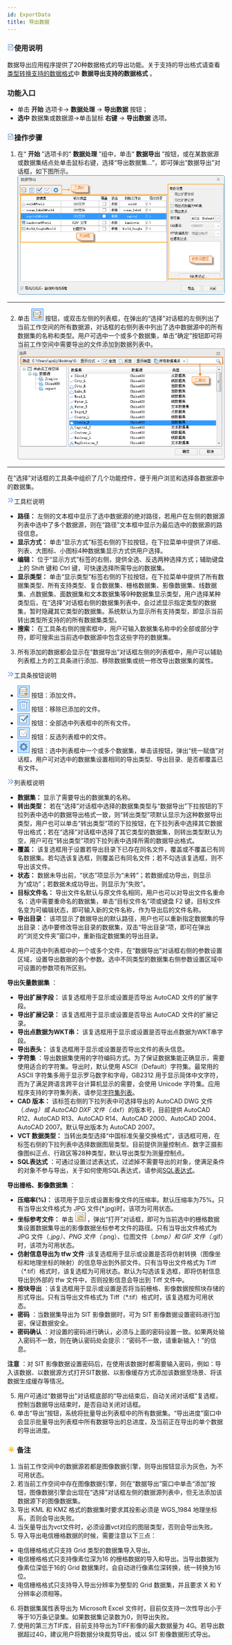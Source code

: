 ```yaml
---
id: ExportData
title: 导出数据
---
```

### ![](../../img/read.gif)使用说明

数据导出应用程序提供了20种数据格式的导出功能。关于支持的导出格式请查看[类型转换支持的数据格式](GeoFormates)中
**数据导出支持的数据格式** 。

### 功能入口

* 单击 **开始** 选项卡-> **数据处理** -> **导出数据** 按钮；
* **选中** 数据集或数据源->单击鼠标 **右键** -> **导出数据** 选项。

### ![](../../img/read.gif)操作步骤

1. 在“ **开始** ”选项卡的“ **数据处理** ”组中，单击“ **数据导出** ”按钮，或在某数据源或数据集结点处单击鼠标右键，选择“导出数据集...”，即可弹出“数据导出”对话框，如下图所示。
![](img/DataExportDia.png)  
---  
2. 单击 ![](../../img/AddDataButton2.png) 按钮，或双击左侧的列表框，在弹出的“选择”对话框的左侧列出了当前工作空间的所有数据源，对话框的右侧列表中列出了选中数据源中的所有数据集的名称和类型。用户可选中一个或多个数据集，单击“确定”按钮即可将当前工作空间中需要导出的文件添加到数据列表中。
![](img/SelectDia.png)  
---  

在“选择”对话框的工具条中组织了几个功能控件，便于用户浏览和选择各数据源中的数据集。

![](img/close.gif)工具栏说明

  * **路径：** 左侧的文本框中显示了选中数据源的绝对路径，若用户在左侧的数据源列表中选中了多个数据源，则在“路径”文本框中显示为最后选中的数据源的路径信息。
  * **显示方式：** 单击“显示方式”标签右侧的下拉按钮，在下拉菜单中提供了详细、列表、大图标、小图标4种数据集显示方式供用户选择。
  * **编辑：** 位于“显示方式”标签的右侧，提供全选、反选两种选择方式；辅助键盘上的 Shift 键和 Ctrl 键，可快速选择所需导出的数据集。
  * **显示类型：** 单击“显示类型”标签右侧的下拉按钮，在下拉菜单中提供了所有数据集类型、所有支持类型、复合数据集、栅格数据集、影像数据集、线数据集、点数据集、面数据集和文本数据集等9种数据集显示类型，用户选择某种类型后，在“选择”对话框右侧的数据集列表中，会过滤显示指定类型的数据集，暂时隐藏其它类型的数据集。系统默认为显示所有支持类型，即显示当前转出类型所支持的的所有数据集类型。
  * **搜索：** 在工具条右侧的搜索框中，用户可输入数据集名称中的全部或部分字符，即可搜索出当前选中数据源中包含这些字符的数据集。

3. 所有添加的数据都会显示在“数据导出”对话框左侧的列表框中，用户可以辅助列表框上方的工具条进行添加、移除数据集或统一修改导出数据集的属性。

![](img/close.gif)工具条按钮说明

  * ![](../../img/AddDataButton2.png) 按钮：添加文件。 
  * ![](../../img/RemoveButton.png) 按钮：移除已添加的文件。
  * ![](../../img/SelectAll.png) 按钮：全部选中列表框中的所有文件。 
  * ![](../../img/SelectInvert.png) 按钮：反选列表框中的文件。 
  * ![](../../img/globalsetting.png) 按钮：选中列表框中一个或多个数据集，单击该按钮，弹出“统一赋值”对话框，用户可对选中的数据集设置相同的导出类型、导出目录、是否都覆盖已有文件。

![](img/close.gif)列表框说明

  * **数据集：** 显示了需要导出的数据集的名称。
  * **转出类型：** 若在“选择”对话框中选择的数据集类型与“数据导出”下拉按钮的下拉列表中选中的数据导出格式一致，则“转出类型”项默认显示为这种数据导出类型，用户也可以单击“转出类型”项的下拉按钮，在下拉列表中选择其它数据导出格式；若在“选择”对话框中选择了其它类型的数据集，则转出类型默认为空，用户可在“转出类型”项的下拉列表中选择所需的数据导出格式。
  * **覆盖：** 该复选框用于设置若导出目录下已存在同名文件，覆盖或不覆盖已有同名数据集。若勾选该复选框，则覆盖已有同名文件；若不勾选该复选框，则不导出该文件。
  * **状态：** 数据未导出前，“状态”项显示为“未转”；若数据成功导出，则显示为“成功”；若数据未成功导出，则显示为“失败”。
  * **目标文件名：** 导出文件名默认与原文件名相同，用户也可以对导出文件名重命名：选中需要重命名的数据集，单击“目标文件名”项或键盘 F2 键，目标文件名变为可编辑状态，即可输入新的文件名称，作为导出后的文件名称。
  * **导出目录：** 该项显示了数据导出的默认路径，用户也可以重新指定数据集的导出目录：选中要修改导出目录的数据集，双击“导出目录”项，即可在弹出的“浏览文件夹”窗口中，重新指定数据集的导出目录。

4. 用户可选中列表框中的一个或多个文件，在“数据导出”对话框右侧的参数设置区域，设置导出数据的各个参数。选中不同类型的数据集右侧参数设置区域中可设置的参数项有所区别。

**导出矢量数据集** ：

  * **导出扩展字段：** 该复选框用于显示或设置是否导出 AutoCAD 文件的扩展字段。
  * **导出扩展记录：** 该复选框用于显示或设置是否导出 AutoCAD 文件的扩展记录。
  * **导出点数据为WKT串：** 该复选框用于显示或设置是否导出点数据为WKT串字段。
  * **导出表头：** 该复选框用于显示或设置是否导出文件的表头信息。
  * **字符集** ：导出数据集使用的字符编码方式。为了保证数据集能正确显示，需要使用适合的字符集。导出时，默认使用 ASCII（Default）字符集。最常用的 ASCII 字符集多用于显示罗马数字和字母，GB2312 用于显示简体中文字符，而为了满足跨语言跨平台计算机显示的需要，会使用 Unicode 字符集。应用程序支持的字符集列表，请参见[字符集列表](../DataManagement/Charset)。
  * **CAD 版本：** 该标签右侧的下拉列表中可选择导出的 AutoCAD DWG 文件（*.dwg）或 AutoCAD DXF 文件（*.dxf）的版本号，目前提供 AutoCAD R12、AutoCAD R13、AutoCAD R14、AutoCAD 2000、AutoCAD 2004、AutoCAD 2007。默认导出版本为 AutoCAD 2007。
  * **VCT 数据类型：** 当转出类型选择“中国标准矢量交换格式”，该选框可用，在标签右侧的下拉列表中选择数据图层类型。目前提供测量控制点、数字正摄影像图纠正点、行政区等28种类型，默认导出类型为测量控制点。
  * **SQL表达式** ：可通过设置过滤表达式，过滤掉不需要导出的对象，使满足条件的对象不参与导出，关于如何使用SQL表达式，请参阅[SQL表达式](../../Query/SQLDia)。

**导出栅格、影像数据集** ：

  * **压缩率(%)：** 该项用于显示或设置影像文件的压缩率。默认压缩率为75%。只有当导出文件格式为 JPG 文件(*.jpg)时，该项为可用状态。 
  * **坐标参考文件：** 单击 ![](img/OpenPrjFile.png) ，弹出“打开”对话框，即可为当前选中的栅格数据集设置数据集导出的影像数据坐标参考文件的路径。只有当导出文件格式为 JPG 文件（*.jpg）、PNG 文件（*.png）、位图文件（*.bmp）和 GIF 文件（*.gif）时，该项为可用状态。
  * **仿射信息导出为 tfw 文件** :该复选框用于显示或设置是否将仿射转换（图像坐标和地理坐标的映射）的信息导出到外部文件。只有当导出文件格式为 Tiff（*.tif）格式时，该复选框为可用状态。默认为勾选该复选框，即将仿射信息导出到外部的 tfw 文件中，否则投影信息会导出到 Tiff 文件中。
  * **按块导出** ：该复选框用于显示或设置是否将当前栅格、影像数据按照块存储的形式导出。只有当导出文件格式为 Tiff（*.tif）格式时，该复选框为可用状态。
  * **密码** ：当数据集导出为 SIT 影像数据时，可为 SIT 影像数据设置密码进行加密，保证数据安全。
  * **密码确认** ：对设置的密码进行确认，必须与上面的密码设置一致。如果两处输入密码不一致，则在确认密码处会提示：“密码不一致，请重新输入！”的信息。

**注意** ：对 SIT
影像数据设置密码后，在使用该数据时都需要输入密码，例如：导入该数据、以数据源方式打开SIT数据、以影像缓存方式添加该数据至场景、将该数据生成缓存等情况。

5. 用户可通过“数据导出”对话框底部的“导出结束后，自动关闭对话框”复选框，控制当数据导出结束时，是否自动关闭对话框。
6. 单击“导出”按钮，系统将批量导出列表框中的所有数据集。“导出进度”窗口中会显示批量导出列表框中所有数据导出的总进度，及当前正在导出的单个数据的导出进度。

### ![](../../img/note.png)备注

1. 当前工作空间中的数据源若都是图像数据引擎，则导出按钮显示为灰色，为不可用状态。
2. 若当前工作空间中存在图像数据引擎，则在“数据导出”窗口中单击“添加”按钮，图像数据引擎会出现在“选择”对话框左侧的数据源列表中，但无法添加该数据源下的图像数据集。
3. 导出 KML 和 KMZ 格式的数据集时要求其投影必须是 WGS_1984 地理坐标系，否则会导出失败。
4. 当矢量导出为vct文件时，必须设置vct对应的图层类型，否则会导出失败。
5. 导入导出电信栅格数据的时候，需要注意以下三点： 
  * 电信栅格格式只支持 Grid 类型的数据集导入导出。
  * 电信栅格格式只支持像素位深为16 的栅格数据的导入和导出。当导出数据为像素位深低于16的 Grid 数据集时，会自动进行像素位深转换，统一转换为16位。
  * 电信栅格格式只支持导入导出分辨率为整型的 Grid 数据集，并且要求 X 和 Y 分辨率必须相等。
6. 将数据集属性表导出为 Microsoft Excel 文件时，目前仅支持一次性导出小于等于10万条记录集。如果数据集记录数为0，则导出失败。
7. 使用的第三方TIF库，目前支持导出为TIFF影像的最大数据量为 4G。若导出数据超过4G，建议用户将数据分块裁剪导出，或以 SIT 影像数据形式导出。


